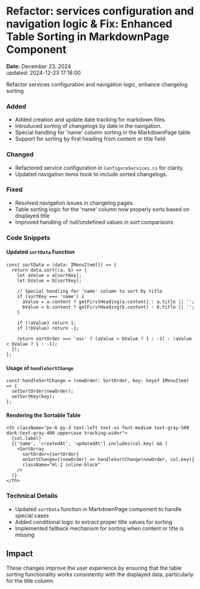 # Refactor: services configuration and navigation logic & Fix: Enhanced Table Sorting in MarkdownPage Component

**Date:** December 23, 2024  
updated: 2024-12-23 17:18:00


Refactor services configuration and navigation logic, enhance changelog sorting

### Added
- Added creation and update date tracking for markdown files.
- Introduced sorting of changelogs by date in the navigation.
- Special handling for 'name' column sorting in the MarkdownPage table
- Support for sorting by first heading from content or title field

### Changed
- Refactored service configuration in `ConfigureServices.cs` for clarity.
- Updated navigation items hook to include sorted changelogs.

### Fixed
- Resolved navigation issues in changelog pages.
- Table sorting logic for the 'name' column now properly sorts based on displayed title
- Improved handling of null/undefined values in sort comparisons

### Code Snippets

#### Updated `sortData` Function
```tsx
const sortData = (data: IMenuItem[]) => {
  return data.sort((a, b) => {
    let aValue = a[sortKey];
    let bValue = b[sortKey];

    // Special handling for 'name' column to sort by title
    if (sortKey === 'name') {
      aValue = a.content ? getFirstHeading(a.content) : a.title || '';
      bValue = b.content ? getFirstHeading(b.content) : b.title || '';
    }

    if (!aValue) return 1;
    if (!bValue) return -1;

    return sortOrder === 'asc' ? (aValue > bValue ? 1 : -1) : (aValue < bValue ? 1 : -1);
  });
};
```

#### Usage of `handleSortChange`
```tsx
const handleSortChange = (newOrder: SortOrder, key: keyof IMenuItem) => {
  setSortOrder(newOrder);
  setSortKey(key);
};
```

#### Rendering the Sortable Table
```tsx
<th className="px-6 py-3 text-left text-xs font-medium text-gray-500 dark:text-gray-400 uppercase tracking-wider">
  {col.label}
  {['name', 'createdAt', 'updatedAt'].includes(col.key) && (
    <SortArray
      sortOrder={sortOrder}
      onSortChange={(newOrder) => handleSortChange(newOrder, col.key)}
      className="ml-2 inline-block"
    />
  )}
</th>
```

### Technical Details
- Updated `sortData` function in MarkdownPage component to handle special cases
- Added conditional logic to extract proper title values for sorting
- Implemented fallback mechanism for sorting when content or title is missing

## Impact
These changes improve the user experience by ensuring that the table sorting functionality works consistently with the displayed data, particularly for the title column.
